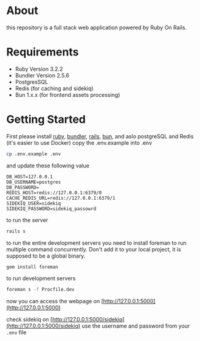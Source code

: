 # About
this repository is a full stack web application powered by Ruby On Rails.

# Requirements
- Ruby Version 3.2.2
- Bundler Version  2.5.6
- PostgresSQL
- Redis (for caching and sidekiq)
- Bun 1.x.x (for frontend assets processing)

# Getting Started
First please install [ruby](https://github.com/rbenv/rbenv), [bundler](https://bundler.io/), [rails](https://rubyonrails.org/), [bun](https://bun.sh/), and aslo postgreSQL and Redis (it's easier to use Docker)
copy the .env.example into .env
```sh
cp .env.example .env
```

and update these following value
```
DB_HOST=127.0.0.1
DB_USERNAME=postgres
DB_PASSWORD=
REDIS_HOST=redis://127.0.0.1:6379/0
CACHE_REDIS_URL=redis://127.0.0.1:6379/1
SIDEKIQ_USER=sidekiq
SIDEKIQ_PASSWORD=sidekiq_passowrd
```

to run the server
```sh
rails s
```

to run the entire development servers you need to install foreman to run multiple command concurrently. Don't add it to your local project, it is supposed to be a global binary.
```sh
gem install foreman
```

to run development servers
```sh
foreman s -f Procfile.dev
```

now you can access the webpage on [http://127.0.0.1:5000](http://127.0.0.1:5000)

check sidekiq on [http://127.0.0.1:5000/sidekiq](http://127.0.0.1:5000/sidekiq) use the username and password from your  `.env` file